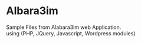 # Albara3im
Sample Files from Alabara3im web Application.
<br/>using (PHP, JQuery, Javascript, Wordpress modules)

